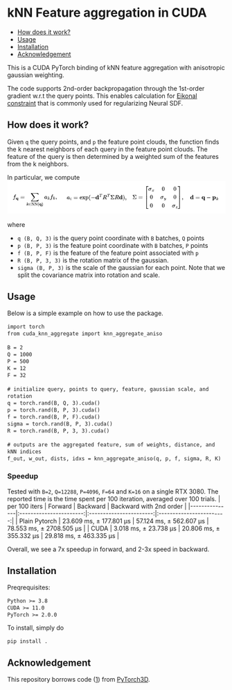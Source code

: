 # kNN Feature aggregation in CUDA
  - [How does it work?](#how-does-it-work)
  - [Usage](#usage)
  - [Installation](#installation)
  - [Acknowledgement](#acknowledgement)

This is a CUDA PyTorch binding of kNN feature aggregation with anisotropic gaussian weighting.

The code supports 2nd-order backpropagation through the 1st-order gradient w.r.t the query points. This enables calculation for [Eikonal constraint](https://proceedings.mlr.press/v119/gropp20a/gropp20a.pdf) that is commonly used for regularizing Neural SDF.
## How does it work?
Given `q` the query points, and `p` the feature point clouds, the function finds the k nearest neighbors of each query in the feature point clouds. The feature of the query is then determined by a weighted sum of the features from the k neighbors.

In particular, we compute
![](example/equation.png)

where
- `q (B, Q, 3)` is the query point coordinate with `B` batches, `Q` points
- `p (B, P, 3)` is the feature point coordinate with `B` batches, `P` points
- `f (B, P, F)` is the feature of the feature point associated with `p`
- `R (B, P, 3, 3)` is the rotation matrix of the gaussian.
- `sigma (B, P, 3)` is the scale of the gaussian for each point.
Note that we split the covariance matrix into rotation and scale.

## Usage
Below is a simple example on how to use the package.
```
import torch
from cuda_knn_aggregate import knn_aggregate_aniso

B = 2
Q = 1000
P = 500
K = 12
F = 32

# initialize query, points to query, feature, gaussian scale, and rotation
q = torch.rand(B, Q, 3).cuda()
p = torch.rand(B, P, 3).cuda()
f = torch.rand(B, P, F).cuda()
sigma = torch.rand(B, P, 3).cuda()
R = torch.rand(B, P, 3, 3).cuda()

# outputs are the aggregated feature, sum of weights, distance, and kNN indices
f_out, w_out, dists, idxs = knn_aggregate_aniso(q, p, f, sigma, R, K)
```

### Speedup
Tested with `B=2`, `Q=12288`, `P=4096`, `F=64` and `K=16` on a single RTX 3080.
The reported time is the time spent per 100 iteration, averaged over 100 trials.
| per 100 iters |         Forward         |         Backward        |  Backward with 2nd order |
|---------------|:-----------------------:|:-----------------------:|:------------------------:|
| Plain Pytorch  | 23.609 ms, ± 177.801 µs | 57.124 ms, ± 562.607 µs | 78.553 ms, ± 2708.505 µs |
| CUDA           |  3.018 ms, ± 23.738 µs  | 20.806 ms, ± 355.332 µs | 29.818 ms, ± 463.335 µs  |

Overall, we see a 7x speedup in forward, and 2-3x speed in backward.

## Installation
Preqrequisites:
```
Python >= 3.8
CUDA >= 11.0
PyTorch >= 2.0.0
```

To install, simply do
```
pip install .
```

## Acknowledgement
This repository borrows code ([1](https://github.com/LemonATsu/CUDA-kNN-Aniso-Gaussian-Feature-Aggregation/blob/main/csrc/mink.cuh)) from [PyTorch3D](https://github.com/facebookresearch/pytorch3d).
